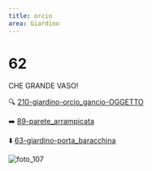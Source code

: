 ```yaml
---
title: orcio
area: Giardino
---
```

# 62
CHE GRANDE VASO!

🔍 [210-giardino-orcio_gancio-OGGETTO](210-giardino-orcio_gancio-OGGETTO.md)

➡️ [89-parete_arrampicata](89-parete_arrampicata.md)

⬇️ [63-giardino-porta_baracchina](63-giardino-porta_baracchina.md)

![foto_107](_assets/preview_color/foto_107.jpg)